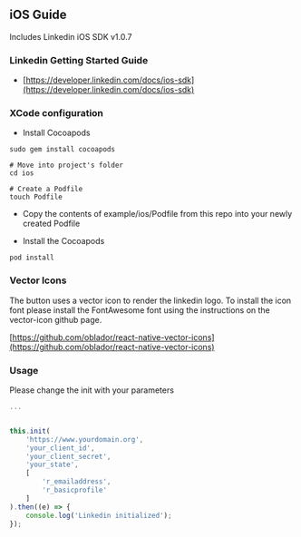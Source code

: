 iOS Guide
---------

Includes Linkedin iOS SDK v1.0.7

### Linkedin Getting Started Guide

-	[https://developer.linkedin.com/docs/ios-sdk](https://developer.linkedin.com/docs/ios-sdk)

### XCode configuration

- Install Cocoapods

```
sudo gem install cocoapods

# Move into project's folder
cd ios

# Create a Podfile
touch Podfile 
```

- Copy the contents of example/ios/Podfile from this repo into your newly created Podfile

- Install the Cocoapods

```
pod install
```


### Vector Icons

The button uses a vector icon to render the linkedin logo. To install the icon font
please install the FontAwesome font using the instructions on the vector-icon github page.

[https://github.com/oblador/react-native-vector-icons](https://github.com/oblador/react-native-vector-icons)

### Usage

Please change the init with your parameters

```js
...


this.init(
	'https://www.yourdomain.org',
	'your_client_id',
	'your_client_secret',
	'your_state',
	[
		'r_emailaddress',
		'r_basicprofile'
	]
).then((e) => {
	console.log('Linkedin initialized');
});
```

